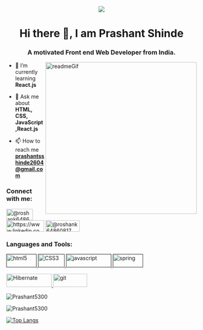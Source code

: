 <p align="center">
<img src="https://user-images.githubusercontent.com/107461385/225531601-c3505583-57f8-4572-9ed6-2cdd3a814de7.png"/>
</p>

<h1 align="center">Hi there 👋, I am Prashant Shinde</h1>
<h3 align="center">A motivated Front end Web Developer from India.</h3>

<img align="right" alt="readmeGif" width="400" src="https://qph.cf2.quoracdn.net/main-qimg-82b7314fe96c4a2d8f3088207a4afd8d">

<!-- <p align="left"> <img src="https://komarev.com/ghpvc/?username=roshan-patro&label=Profile%20views&color=0e75b6&style=flat" alt="roshan-patro" /> </p> -->


- 🌱 I’m currently learning **React.js**

- 💬 Ask me about **HTML, CSS, JavaScript,React.js**

- 📫 How to reach me **prashantsshinde2604@gmail.com**

<h3 align="left">Connect with me:</h3>
<p align="left">
<a href="mailto: prashantsshinde2604@gmail.com" target="blank"><img align="center" src="https://img.shields.io/badge/Gmail-D14836?style=for-the-badge&logo=gmail&logoColor=white" alt="@roshank64860817" height="30" width="70" /></a>
<a href="https://www.linkedin.com/in/prashant-shinde-3414aa27a" target="blank"><img align="center" src="https://img.shields.io/badge/LinkedIn-0077B5?style=for-the-badge&logo=linkedin&logoColor=white" alt="https://www.linkedin.com/in/prashant-shinde-3414aa27a" height="30" width="100" /></a>
<a href="https://x.com/PrashantSh5300?t=6v3vlEHu2K7mdgeHRwWb5Q&s=09" target="blank"><img align="center" src="https://img.shields.io/badge/Twitter-1DA1F2?style=for-the-badge&logo=twitter&logoColor=white" alt="@roshank64860817" height="30" width="90" /></a>
</p>

<h3 align="left">Languages and Tools:</h3>
<p align="left"> 
<a href="" target="_blank" rel="noreferrer"> <img src="https://img.shields.io/badge/HTML5-E34F26?style=for-the-badge&logo=html5&logoColor=white" alt="html5" width="80" height="35"/> </a> 
<a href="" target="_blank" rel="noreferrer"> <img src="https://img.shields.io/badge/CSS3-1572B6?style=for-the-badge&logo=css3&logoColor=white" alt="CSS3" width="70" height="35"/> </a> 
<a href="" target="_blank" rel="noreferrer"> <img src="https://img.shields.io/badge/JavaScript-323330?style=for-the-badge&logo=javascript&logoColor=F7DF1E" alt="javascript" width="120" height="35"/> </a> </a>
<a href="" target="_blank" rel="noreferrer"> <img src="https://img.shields.io/badge/MySQL-005C84?style=for-the-badge&logo=mysql&logoColor=white" alt="spring" width="80" height="35"/> </a></p>
<a href="https://www.mysql.com/" target="_blank" rel="noreferrer"> <img src="https://img.shields.io/badge/Hibernate-59666C?style=for-the-badge&logo=Hibernate&logoColor=white" alt="Hibernate" width="120" height="35"/> </a> 
<a href="https://git-scm.com/" target="_blank" rel="noreferrer"> <img src="https://img.shields.io/badge/Spring-6DB33F?style=for-the-badge&logo=spring&logoColor=white" alt="git" width="90" height="35"/> </a>  


<p><img align="center" src="https://github-readme-streak-stats.herokuapp.com/?user=Prashant5300&theme=dark" alt="Prashant5300" /></p>
<p><img align="center" src="https://github-readme-stats.vercel.app/api?username=Prashant5300&show_icons=true&count_private=true&theme=merko" alt="Prashant5300"/></p>

[![Top Langs](https://github-readme-stats.vercel.app/api/top-langs/?username=Prashant5300&theme=dark)](https://github.com/Prashant5300/github-readme-stats)

<!-- [![Roshan's github activity graph](https://activity-graph.herokuapp.com/graph?username=Roshan-Patro&theme=react-dark)](https://github.com/roshan-patro/github-readme-activity-graph) -->

<!-- https://starchart.cc/roshan-patro/{repo}.svg -->

